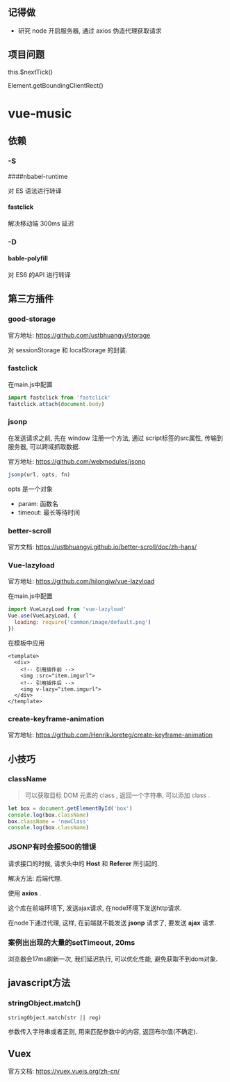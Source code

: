 ## 记得做

- 研究 node 开启服务器, 通过 axios 伪造代理获取请求

## 项目问题

this.$nextTick()

Element.getBoundingClientRect()

# vue-music

## 依赖

### -S

####nbabel-runtime

对 ES 语法进行转译

#### fastclick

解决移动端 300ms 延迟

### -D

#### bable-polyfill

对 ES6 的API 进行转译

## 第三方插件

### good-storage

官方地址: https://github.com/ustbhuangyi/storage

对 sessionStorage 和 localStorage 的封装.

### fastclick

在main.js中配置

```javascript
import fastclick from 'fastclick'
fastclick.attach(document.body)
```

### jsonp

在发送请求之前, 先在 window 注册一个方法, 通过 script标签的src属性, 传输到服务器, 可以跨域抓取数据.

官方地址: https://github.com/webmodules/jsonp

```javascript
jsonp(url, opts, fn)
```

opts 是一个对象

- param: 函数名
- timeout: 最长等待时间

### better-scroll

官方文档: https://ustbhuangyi.github.io/better-scroll/doc/zh-hans/

### Vue-lazyload

官方地址: https://github.com/hilongjw/vue-lazyload

在main.js中配置

```javascript
import VueLazyLoad from 'vue-lazyload'
Vue.use(VueLazyLoad, {
  loading: require('common/image/default.png')
})
```

在模板中应用

```vue
<template>
  <div>
    <!-- 引用插件前 -->
	<img :src="item.imgurl">
	<!-- 引用插件后 -->
	<img v-lazy="item.imgurl">
  </div>
</template>
```

### create-keyframe-animation

官方地址: https://github.com/HenrikJoreteg/create-keyframe-animation

## 小技巧

### className

> 可以获取目标 DOM 元素的 class , 返回一个字符串, 可以添加 class . 

```javascript
let box = document.getElementById('box')
console.log(box.className)
box.className = 'newClass'
console.log(box.className)
```

### JSONP有时会报500的错误

请求接口的时候, 请求头中的 **Host** 和 **Referer** 所引起的.

解决方法: 后端代理.

使用 **axios** .

这个库在前端环境下, 发送ajax请求, 在node环境下发送http请求.

在node下通过代理, 这样, 在前端就不能发送 **jsonp** 请求了, 要发送 **ajax** 请求.

### 案例出出现的大量的setTimeout, 20ms

浏览器会17ms刷新一次, 我们延迟执行, 可以优化性能, 避免获取不到dom对象.

## javascript方法

### stringObject.match()

`stringObject.match(str || reg)`

参数传入字符串或者正则, 用来匹配参数中的内容, 返回布尔值(不确定).

## Vuex

官方文档: https://vuex.vuejs.org/zh-cn/

